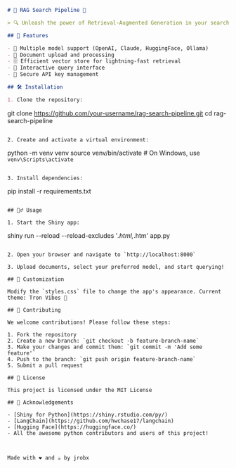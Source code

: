 ```markdown
# 🌟 RAG Search Pipeline 🌟

> 🔍 Unleash the power of Retrieval-Augmented Generation in your search pipeline!

## 🚀 Features

- 🧠 Multiple model support (OpenAI, Claude, HuggingFace, Ollama)
- 📄 Document upload and processing
- 🗄️ Efficient vector store for lightning-fast retrieval
- 💬 Interactive query interface
- 🔐 Secure API key management

## 🛠️ Installation

1. Clone the repository:
   ```
   git clone https://github.com/your-username/rag-search-pipeline.git
   cd rag-search-pipeline
   ```

2. Create and activate a virtual environment:
   ```
   python -m venv venv
   source venv/bin/activate  # On Windows, use `venv\Scripts\activate`
   ```

3. Install dependencies:
   ```
   pip install -r requirements.txt
   ```

## 🏃‍♂️ Usage

1. Start the Shiny app:
   ```
   shiny run --reload --reload-excludes '*.html,*.htm' app.py
   ```

2. Open your browser and navigate to `http://localhost:8000`

3. Upload documents, select your preferred model, and start querying!

## 🎨 Customization

Modify the `styles.css` file to change the app's appearance. Current theme: Tron Vibes 🌃

## 🤝 Contributing

We welcome contributions! Please follow these steps:

1. Fork the repository
2. Create a new branch: `git checkout -b feature-branch-name`
3. Make your changes and commit them: `git commit -m 'Add some feature'`
4. Push to the branch: `git push origin feature-branch-name`
5. Submit a pull request

## 📜 License

This project is licensed under the MIT License 

## 🙏 Acknowledgements

- [Shiny for Python](https://shiny.rstudio.com/py/)
- [LangChain](https://github.com/hwchase17/langchain)
- [Hugging Face](https://huggingface.co/)
- All the awesome python contributors and users of this project!



  Made with ❤️ and ☕ by jrobx


```